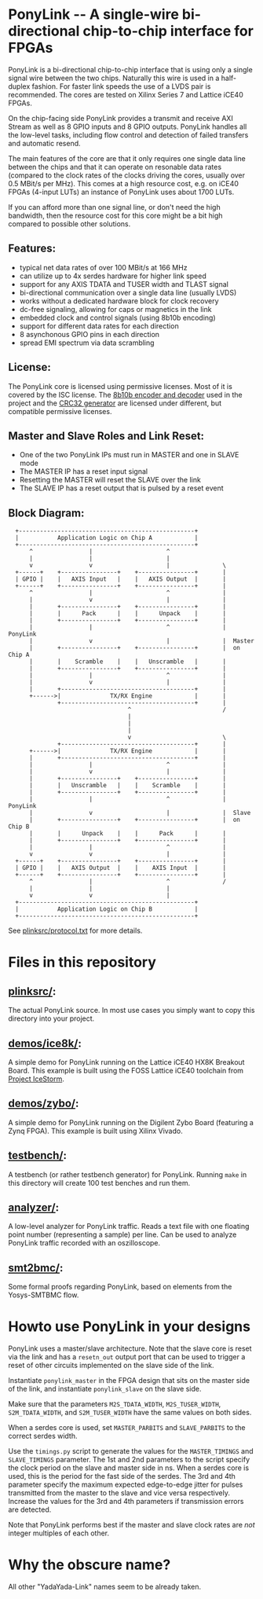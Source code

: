 
PonyLink -- A single-wire bi-directional chip-to-chip interface for FPGAs
=========================================================================

PonyLink is a bi-directional chip-to-chip interface that is using only a single
signal wire between the two chips. Naturally this wire is used in a half-duplex
fashion. For faster link speeds the use of a LVDS pair is recommended. The
cores are tested on Xilinx Series 7 and Lattice iCE40 FPGAs.

On the chip-facing side PonyLink provides a transmit and receive AXI Stream as
well as 8 GPIO inputs and 8 GPIO outputs. PonyLink handles all the low-level
tasks, including flow control and detection of failed transfers and automatic
resend.

The main features of the core are that it only requires one single data line
between the chips and that it can operate on resonable data rates (compared to
the clock rates of the clocks driving the cores, usually over 0.5 MBit/s per
MHz). This comes at a high resource cost, e.g. on iCE40 FPGAs (4-input LUTs)
an instance of PonyLink uses about 1700 LUTs.

If you can afford more than one signal line, or don't need the high bandwidth,
then the resource cost for this core might be a bit high compared to possible
other solutions.

Features:
---------

- typical net data rates of over 100 MBit/s at 166 MHz
- can utilize up to 4x serdes hardware for higher link speed
- support for any AXIS TDATA and TUSER width and TLAST signal
- bi-directional communication over a single data line (usually LVDS)
- works without a dedicated hardware block for clock recovery
- dc-free signaling, allowing for caps or magnetics in the link
- embedded clock and control signals (using 8b10b encoding)
- support for different data rates for each direction
- 8 asynchonous GPIO pins in each direction
- spread EMI spectrum via data scrambling

License:
--------

The PonyLink core is licensed using permissive licenses. Most of it
is covered by the ISC license. The [8b10b encoder and decoder](plinksrc/ponylink_8b10b.v)
used in the project and the [CRC32 generator](plinksrc/ponylink_crc32.v)
are licensed under different, but compatible permissive licenses.

Master and Slave Roles and Link Reset:
--------------------------------------

- One of the two PonyLink IPs must run in MASTER and one in SLAVE mode
- The MASTER IP has a reset input signal
- Resetting the MASTER will reset the SLAVE over the link
- The SLAVE IP has a reset output that is pulsed by a reset event

Block Diagram:
--------------

      +--------------------------------------------------+
      |           Application Logic on Chip A            |
      +--------------------------------------------------+
          ^                |                     ^
          |                |                     |
          v                v                     |               \
      +------+    +----------------+    +----------------+       |
      | GPIO |    |   AXIS Input   |    |   AXIS Output  |       |
      +------+    +----------------+    +----------------+       |
          ^                |                     ^               |
          |                v                     |               |
          |       +----------------+    +----------------+       |
          |       |      Pack      |    |      Unpack    |       |
          |       +----------------+    +----------------+       |
          |                |                     ^               |  PonyLink
          |                v                     |               |  Master
          |       +----------------+    +----------------+       |  on Chip A
          |       |    Scramble    |    |   Unscramble   |       |
          |       +----------------+    +----------------+       |
          |                |                     ^               |
          |                v                     |               |
          |       +--------------------------------------+       |
          +------>|              TX/RX Engine            |       |
                  +--------------------------------------+       |
                                      ^                          /
                                      |
                                      |
                                      |
                                      v                          \
                  +--------------------------------------+       |
          +------>|              TX/RX Engine            |       |
          |       +--------------------------------------+       |
          |                |                     ^               |
          |                v                     |               |
          |       +----------------+    +----------------+       |
          |       |   Unscramble   |    |    Scramble    |       |
          |       +----------------+    +----------------+       |
          |                |                     ^               |  PonyLink
          |                v                     |               |  Slave
          |       +----------------+    +----------------+       |  on Chip B
          |       |      Unpack    |    |      Pack      |       |
          |       +----------------+    +----------------+       |
          |                |                     ^               |
          v                v                     |               |
      +------+    +----------------+    +----------------+       |
      | GPIO |    |   AXIS Output  |    |    AXIS Input  |       |
      +------+    +----------------+    +----------------+       |
          ^                |                     ^               /
          |                |                     |
          v                v                     |
      +--------------------------------------------------+
      |           Application Logic on Chip B            |
      +--------------------------------------------------+

See [plinksrc/protocol.txt](plinksrc/protocol.txt) for more details.


Files in this repository
========================

[plinksrc/](plinksrc/):
-----------------------

The actual PonyLink source. In most use cases you simply want to copy this
directory into your project.

[demos/ice8k/](demos/ice8k/):
-----------------------------

A simple demo for PonyLink running on the Lattice iCE40 HX8K Breakout Board.
This example is built using the FOSS Lattice iCE40 toolchain from [Project
IceStorm](http://www.clifford.at/icestorm/).

[demos/zybo/](demos/zybo/):
---------------------------

A simple demo for PonyLink running on the Digilent Zybo Board (featuring a Zynq
FPGA). This example is built using Xilinx Vivado.

[testbench/](testbench/):
-------------------------

A testbench (or rather testbench generator) for PonyLink. Running `make` in
this directory will create 100 test benches and run them.

[analyzer/](analyzer/):
-----------------------

A low-level analyzer for PonyLink traffic. Reads a text file with one floating
point number (representing a sample) per line. Can be used to analyze PonyLink
traffic recorded with an oszilloscope.

[smt2bmc/](smt2bmc/):
---------------------

Some formal proofs regarding PonyLink, based on elements from the Yosys-SMTBMC
flow.


Howto use PonyLink in your designs
==================================

PonyLink uses a master/slave architecture. Note that the slave core is reset
via the link and has a `resetn_out` output port that can be used to trigger
a reset of other circuits implemented on the slave side of the link.

Instantiate `ponylink_master` in the FPGA design that sits on the master side
of the link, and instantiate `ponylink_slave` on the slave side.

Make sure that the parameters `M2S_TDATA_WIDTH`, `M2S_TUSER_WIDTH`,
`S2M_TDATA_WIDTH`, and `S2M_TUSER_WIDTH` have the same values on both sides.

When a serdes core is used, set `MASTER_PARBITS` and `SLAVE_PARBITS` to the
correct serdes width.

Use the `timings.py` script to generate the values for the `MASTER_TIMINGS` and
`SLAVE_TIMINGS` parameter. The 1st and 2nd parameters to the script specify the
clock period on the slave and master side in ns. When a serdes core is used, this
is the period for the fast side of the serdes. The 3rd and 4th parameter specify
the maximum expected edge-to-edge jitter for pulses transmitted from the master
to the slave and vice versa respectively. Increase the values for the 3rd and 4th
parameters if transmission errors are detected.

Note that PonyLink performs best if the master and slave clock rates are *not*
integer multiples of each other.


Why the obscure name?
=====================

All other "YadaYada-Link" names seem to be already taken.

